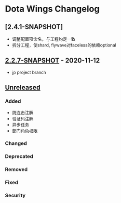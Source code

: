 <!-- Keep a Changelog guide -> https://keepachangelog.com -->

# Dota Wings Changelog

## [2.4.1-SNAPSHOT]

- 调整配置项命名，与工程约定一致
- 拆分工程，使shard, flywave对faceless的依赖optional

## [2.2.7-SNAPSHOT] - 2020-11-12

- jp project branch

## [Unreleased]

### Added

- 防连击注解
- 验证码注解
- 异步任务
- 部门角色权限

### Changed

### Deprecated

### Removed

### Fixed

### Security

[Unreleased]: https://gitee.com/trydofor/pro.fessional.wings
[2.2.7-SNAPSHOT]: https://gitee.com/trydofor/pro.fessional.wings/tree/2.2.7.SNAPSHOT/
